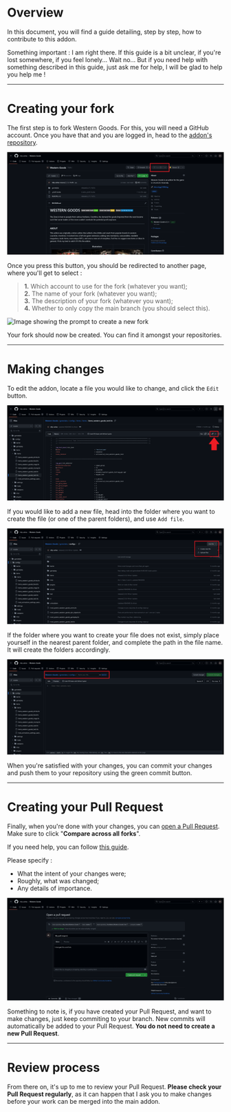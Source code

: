 # Overview

In this document, you will find a guide detailing, step by step, how to contribute to this addon.

Something important : I am right there. If this guide is a bit unclear, if you're lost somewhere, if you feel lonely... Wait no... But if you need help with something described in this guide, just ask me for help, I will be glad to help you help me !

---

# Creating your fork

The first step is to fork Western Goods. For this, you will need a GitHub account. Once you have that and you are logged in, head to the [addon's repository](https://github.com/nltp-ashes/Western-Goods).

![Image showing the button used to start creating a fork](https://raw.githubusercontent.com/nltp-ashes/assets/master/Western-Goods/img_fork.png)

Once you press this button, you should be redirected to another page, where you'll get to select :
> **1.** Which account to use for the fork (whatever you want);  
> **2.** The name of your fork (whatever you want);  
> **3.** The description of your fork (whatever you want);  
> **4.** Whether to only copy the main branch (you should select this).

![Image showing the prompt to create a new fork](assets/Contributing/img_create.png)

Your fork should now be created. You can find it amongst your repositories.

---

# Making changes

To edit the addon, locate a file you would like to change, and click the `Edit` button.

![Button to edit a file](https://raw.githubusercontent.com/nltp-ashes/assets/master/Western-Goods/img_edit_file.png)

If you would like to add a new file, head into the folder where you want to create the file (or one of the parent folders), and use `Add file`.

![Button to add a file](https://raw.githubusercontent.com/nltp-ashes/assets/master/Western-Goods/img_add_file.png)

If the folder where you want to create your file does not exist, simply place yourself in the nearest parent folder, and complete the path in the file name. It will create the folders accordingly.

![Path input](https://raw.githubusercontent.com/nltp-ashes/assets/master/Western-Goods/img_name_file.png)

When you're satisfied with your changes, you can commit your changes and push them to your repository using the green commit button.

---

# Creating your Pull Request

Finally, when you're done with your changes, you can [open a Pull Request](https://github.com/nltp-ashes/Western-Goods/compare). Make sure to click "**Compare across all forks**".

If you need help, you can follow [this guide](https://docs.github.com/en/pull-requests/collaborating-with-pull-requests/proposing-changes-to-your-work-with-pull-requests/creating-a-pull-request).

Please specify :
- What the intent of your changes were;
- Roughly, what was changed;
- Any details of importance.

![Image showing the creation page of a Pull Request](https://raw.githubusercontent.com/nltp-ashes/assets/master/Western-Goods/img_pull_request.png)

Something to note is, if you have created your Pull Request, and want to make changes, just keep commiting to your branch. New commits will automatically be added to your Pull Request. **You do not need to create a new Pull Request**.

---

# Review process

From there on, it's up to me to review your Pull Request. **Please check your Pull Request regularly**, as it can happen that I ask you to make changes before your work can be merged into the main addon.
